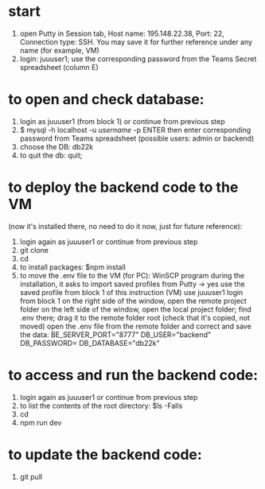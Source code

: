 # start
1. open Putty
  in Session tab, Host name: 195.148.22.38, Port: 22, Connection type: SSH. You may save it for further reference under any name (for example, VM)
2. login:
  juuuser1; 
  use the corresponding password from the Teams Secret spreadsheet (column E)
  
# to open and check database:
1. login as juuuser1 (from block 1) or continue from previous step 
2. $ mysql -h localhost -u _username_ -p ENTER 
  then enter corresponding password from Teams spreadsheet
  (possible users: admin or backend)
3. choose the DB: db22k
4. to quit the db: 
  quit;

# to deploy the backend code to the VM 
  (now it's installed there, no need to do it now, just for future reference):
1. login again as juuuser1 or continue from previous step
2. git clone <git repo link> 
3. cd <project folder>
4. to install packages:
  $npm install
5. to move the .env file to the VM (for PC):
  WinSCP program
  during the installation, it asks to import saved profiles from Putty -> yes
  use the saved profile from block 1 of this instruction (VM)
  use juuuser1 login from block 1
  on the right side of the window, open the remote project folder
  on the left side of the window, open the local project folder; find .env there; drag it to the remote folder root (check that it's copied, not moved)
  open the .env file from the remote folder and correct and save the data:
  BE_SERVER_PORT="8777"
  DB_USER="backend"
  DB_PASSWORD=<password from the excel>
  DB_DATABASE="db22k"

# to access and run the backend code:
1. login again as juuuser1 or continue from previous step
2. to list the contents of the root directory:
  $ls -Falls 
3. cd <project folder>
4. npm run dev

# to update the backend code:
1. git pull



